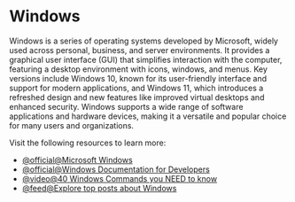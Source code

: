 # Windows

Windows is a series of operating systems developed by Microsoft, widely used across personal, business, and server environments. It provides a graphical user interface (GUI) that simplifies interaction with the computer, featuring a desktop environment with icons, windows, and menus. Key versions include Windows 10, known for its user-friendly interface and support for modern applications, and Windows 11, which introduces a refreshed design and new features like improved virtual desktops and enhanced security. Windows supports a wide range of software applications and hardware devices, making it a versatile and popular choice for many users and organizations.

Visit the following resources to learn more:

- [@official@Microsoft Windows](http://microsoft.com/windows)
- [@official@Windows Documentation for Developers](https://learn.microsoft.com/en-us/windows/)
- [@video@40 Windows Commands you NEED to know](https://www.youtube.com/watch?v=Jfvg3CS1X3A&)
- [@feed@Explore top posts about Windows](https://app.daily.dev/tags/windows?ref=roadmapsh)